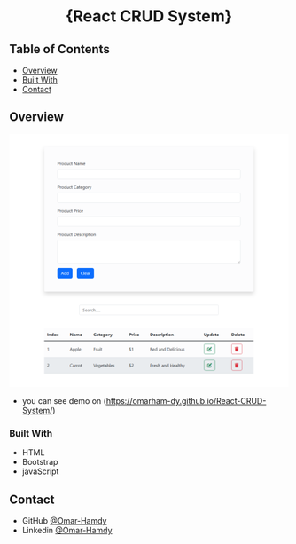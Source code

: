 <h1 align="center">{React CRUD System}</h1>

<!-- TABLE OF CONTENTS -->

## Table of Contents

- [Overview](#overview)
- [Built With](#built-with)
- [Contact](#contact)

<!-- OVERVIEW -->

## Overview

![screenshot](https://raw.githubusercontent.com/OmarHam-dy/React-CRUD-System/main/React-CRUD-System.png)

- you can see demo on (https://omarham-dy.github.io/React-CRUD-System/)

### Built With

<!-- This section should list any major frameworks that you built your project using. Here are a few examples.-->

- HTML
- Bootstrap
- javaScript

## Contact

- GitHub [@Omar-Hamdy](https://github.com/OmarHam-dy)
- Linkedin [@Omar-Hamdy](https://www.linkedin.com/in/omar-hamdy-159602250?utm_source=share&utm_campaign=share_via&utm_content=profile&utm_medium=android_app)
